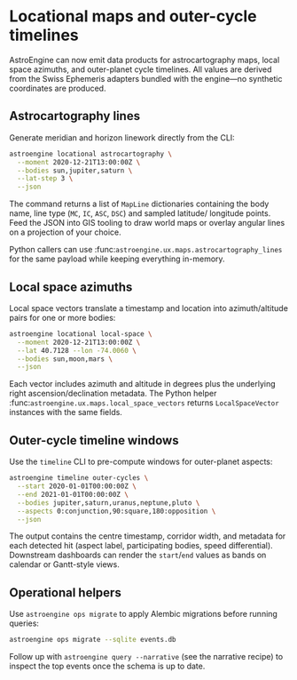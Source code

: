 # Locational maps and outer-cycle timelines

AstroEngine can now emit data products for astrocartography maps, local
space azimuths, and outer-planet cycle timelines. All values are derived
from the Swiss Ephemeris adapters bundled with the engine—no synthetic
coordinates are produced.

## Astrocartography lines

Generate meridian and horizon linework directly from the CLI:

```bash
astroengine locational astrocartography \
  --moment 2020-12-21T13:00:00Z \
  --bodies sun,jupiter,saturn \
  --lat-step 3 \
  --json
```

The command returns a list of ``MapLine`` dictionaries containing the body
name, line type (``MC``, ``IC``, ``ASC``, ``DSC``) and sampled latitude/
longitude points. Feed the JSON into GIS tooling to draw world maps or
overlay angular lines on a projection of your choice.

Python callers can use :func:`astroengine.ux.maps.astrocartography_lines`
for the same payload while keeping everything in-memory.

## Local space azimuths

Local space vectors translate a timestamp and location into azimuth/altitude
pairs for one or more bodies:

```bash
astroengine locational local-space \
  --moment 2020-12-21T13:00:00Z \
  --lat 40.7128 --lon -74.0060 \
  --bodies sun,moon,mars \
  --json
```

Each vector includes azimuth and altitude in degrees plus the underlying
right ascension/declination metadata. The Python helper
:func:`astroengine.ux.maps.local_space_vectors` returns ``LocalSpaceVector``
instances with the same fields.

## Outer-cycle timeline windows

Use the ``timeline`` CLI to pre-compute windows for outer-planet aspects:

```bash
astroengine timeline outer-cycles \
  --start 2020-01-01T00:00:00Z \
  --end 2021-01-01T00:00:00Z \
  --bodies jupiter,saturn,uranus,neptune,pluto \
  --aspects 0:conjunction,90:square,180:opposition \
  --json
```

The output contains the centre timestamp, corridor width, and metadata for
each detected hit (aspect label, participating bodies, speed differential).
Downstream dashboards can render the ``start``/``end`` values as bands on
calendar or Gantt-style views.

## Operational helpers

Use ``astroengine ops migrate`` to apply Alembic migrations before running
queries:

```bash
astroengine ops migrate --sqlite events.db
```

Follow up with ``astroengine query --narrative`` (see the narrative recipe)
to inspect the top events once the schema is up to date.
